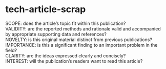 # tech-article-scrap


SCOPE: does the article’s topic fit within this publication? \
VALIDITY: are the reported methods and rationale valid and accompanied by appropriate supporting data and references? \
NOVELTY: is this original material distinct from previous publications? \
IMPORTANCE: is this a significant finding to an important problem in the field? \
CLARITY: are the ideas expressed clearly and concisely? \
INTEREST: will the publication’s readers want to read this article?
